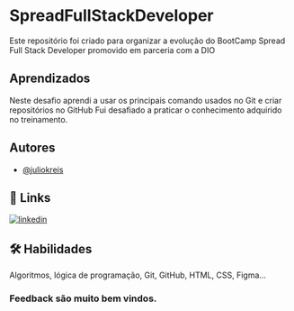 # SpreadFullStackDeveloper
Este repositório foi criado para organizar a evolução do BootCamp Spread Full Stack Developer promovido em parceria com a DIO

## Aprendizados

Neste desafio aprendi a usar os principais comando usados no Git e criar repositórios no GitHub
Fui desafiado a praticar o conhecimento adquirido no treinamento.


## Autores

- [@juliokreis](https://www.github.com/juliokreis)


## 🔗 Links
[![linkedin](https://img.shields.io/badge/linkedin-0A66C2?style=for-the-badge&logo=linkedin&logoColor=white)](https://www.linkedin.com/in/juliokreis/)


## 🛠 Habilidades
Algoritmos, lógica de programação, Git, GitHub, HTML, CSS, Figma...

### Feedback são muito bem vindos.




